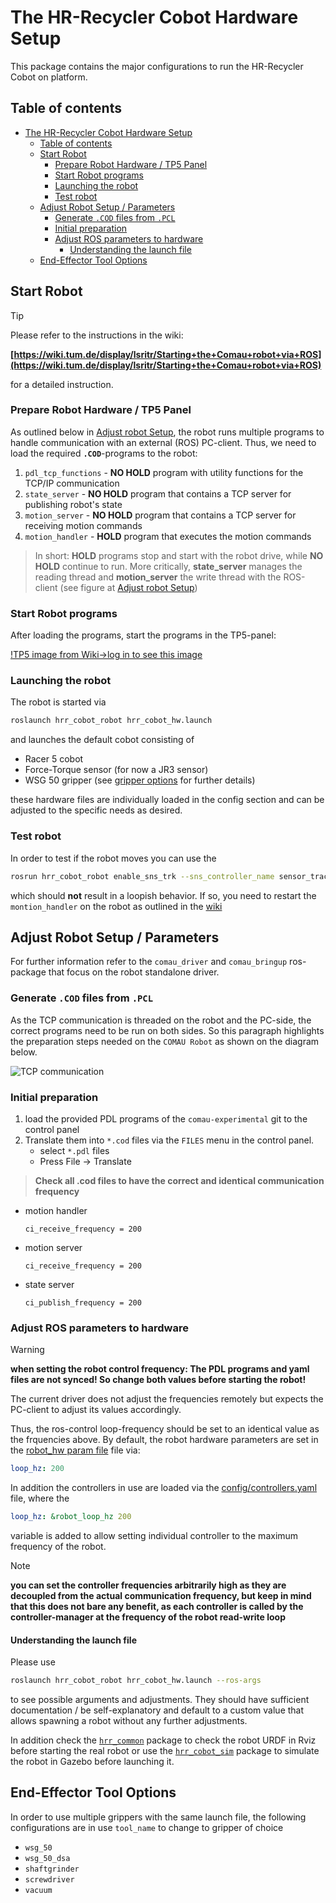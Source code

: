 # The HR-Recycler Cobot Hardware Setup

This package contains the major configurations to run the HR-Recycler Cobot on platform.

## Table of contents

- [The HR-Recycler Cobot Hardware Setup](#the-hr-recycler-cobot-hardware-setup)
  - [Table of contents](#table-of-contents)
  - [Start Robot](#start-robot)
    - [Prepare Robot Hardware / TP5 Panel](#prepare-robot-hardware--tp5-panel)
    - [Start Robot programs](#start-robot-programs)
    - [Launching the robot](#launching-the-robot)
    - [Test robot](#test-robot)
  - [Adjust Robot Setup / Parameters](#adjust-robot-setup--parameters)
    - [Generate ```.COD``` files from ```.PCL```](#generate-cod-files-from-pcl)
    - [Initial preparation](#initial-preparation)
    - [Adjust ROS parameters to hardware](#adjust-ros-parameters-to-hardware)
      - [Understanding the launch file](#understanding-the-launch-file)
  - [End-Effector Tool Options](#end-effector-tool-options)

## Start Robot

> [!TIP]
> Please refer to the instructions in the wiki: 
>
> **[https://wiki.tum.de/display/lsritr/Starting+the+Comau+robot+via+ROS](https://wiki.tum.de/display/lsritr/Starting+the+Comau+robot+via+ROS)**
> 
> for a detailed instruction.

### Prepare Robot Hardware / TP5 Panel

As outlined below in [Adjust robot Setup](#adjust-robot-setup--parameters),
the robot runs multiple programs to handle communication with an external (ROS) PC-client.
Thus, we need to load the required **```.COD```**-programs to the robot:

1. `pdl_tcp_functions` - **NO HOLD** program with utility functions for the TCP/IP communication
2. `state_server` - **NO HOLD** program that contains a TCP server for publishing robot's state
3. `motion_server` - **NO HOLD** program that contains a TCP server for receiving motion commands
4. `motion_handler` - **HOLD** program that executes the motion commands

> In short: **HOLD** programs stop and start with the robot drive, while **NO HOLD** continue to run.
> More critically, **state_server** manages the reading thread and
> **motion_server** the write thread with the ROS-client (see figure at  [Adjust robot Setup](#adjust-robot-setup--parameters))

### Start Robot programs

After loading the programs, start the programs in the TP5-panel:

[!TP5 image from Wiki->log in to see this image](https://wiki.tum.de/download/attachments/748847952/PXL_20210312_122351038_scaled.jpg)

### Launching the robot

The robot is started via

```bash
roslaunch hrr_cobot_robot hrr_cobot_hw.launch
```

and launches the default cobot consisting of

- Racer 5 cobot
- Force-Torque sensor (for now a JR3 sensor)
- WSG 50 gripper (see [gripper options](#gripper-options) for further details)

these hardware files are individually loaded in the config section and can be adjusted to the specific needs as desired.

### Test robot

In order to test if the robot moves you can use the

```bash
rosrun hrr_cobot_robot enable_sns_trk --sns_controller_name sensor_track_velocity_controller
```

which should **not** result in a loopish behavior. If so, you need to restart the ```montion_handler``` on the robot as outlined in the
[wiki](https://wiki.tum.de/x/VAELMg)

## Adjust Robot Setup / Parameters

For further information refer to the ```comau_driver``` and ```comau_bringup``` ros-package that focus on the robot standalone driver.

### Generate ```.COD``` files from ```.PCL```

As the TCP communication is threaded on the robot and the PC-side, the correct programs need to be run on both sides.
So this paragraph highlights the preparation steps needed on the ```COMAU Robot``` as shown on the diagram below.

![TCP communication](https://git.lsr.ei.tum.de/hr_recycler/hrr_cobot/-/blob/master/data/media/comau_driver_tcp_comm_diagram.svg)

### Initial preparation

1. load the provided PDL programs of the ```comau-experimental``` git to the control panel
2. Translate them into ```*.cod``` files via the ```FILES``` menu in the control panel.
    - select ```*.pdl``` files
    - Press File -> Translate

> **Check all .cod files to have the correct and identical communication frequency**

- motion handler
  
  ```
  ci_receive_frequency = 200
  ```

- motion server

  ```
  ci_receive_frequency = 200
  ```

- state server

  ```
  ci_publish_frequency = 200
  ```

### Adjust ROS parameters to hardware

> [!WARNING]
> **when setting the robot control frequency: The PDL programs and yaml files are not synced! So change both values before starting the robot!**

The current driver does not adjust the frequencies remotely but expects the PC-client to adjust its values accordingly.

Thus, the ros-control loop-frequency should be set to an identical value as the frquencies above.
By default, the robot hardware parameters are set in the [robot_hw param file](https://git.lsr.ei.tum.de/hr_recycler/hrr_cobot/-/blob/master/hrr_cobot_robot/config/robot_hw.yaml) file via:

```yaml
loop_hz: 200
```

In addition the controllers in use are loaded via the [config/controllers.yaml](https://git.lsr.ei.tum.de/hr_recycler/hrr_cobot/-/blob/master/hrr_cobot_robot/config/controllers.yaml) file, where the

```yaml
loop_hz: &robot_loop_hz 200
```

variable is added to allow setting individual controller to the maximum frequency of the robot.

> [!NOTE]
> **you can set the controller frequencies arbitrarily high as they are decoupled from the actual communication frequency, but keep in mind that this does not bare any benefit, as each controller is called by the controller-manager at the frequency of the robot read-write loop**

#### Understanding the launch file

Please use

```bash
roslaunch hrr_cobot_robot hrr_cobot_hw.launch --ros-args
```

to see possible arguments and adjustments. They should have sufficient documentation / be self-explanatory and default to a custom value that allows spawning a robot without any further adjustments.

In addition check the [```hrr_common```](https://git.lsr.ei.tum.de/hr_recycler/hrr_cobot/-/blob/master/hrr_common) package to check the robot URDF in Rviz before starting the real robot
or use the [```hrr_cobot_sim```](https://git.lsr.ei.tum.de/hr_recycler/hrr_cobot/-/blob/master/hrr_cobot_sim) package to simulate the robot in Gazebo before launching it.

## End-Effector Tool Options

In order to use multiple grippers with the same launch file, the following configurations are in use ```tool_name``` to change to gripper of choice

- ``wsg_50``
- ``wsg_50_dsa``
- ``shaftgrinder``
- ``screwdriver``
- ``vacuum``
